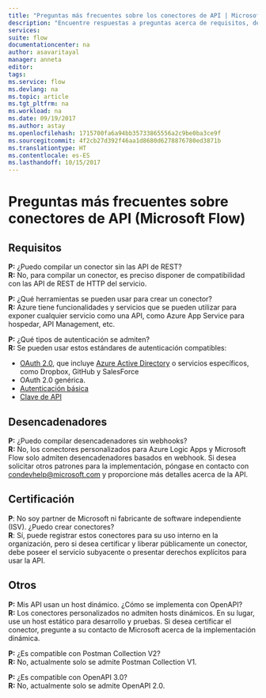 ```yaml
---
title: "Preguntas más frecuentes sobre los conectores de API | Microsoft Docs"
description: "Encuentre respuestas a preguntas acerca de requisitos, desencadenadores y otras áreas."
services: 
suite: flow
documentationcenter: na
author: asavaritayal
manager: anneta
editor: 
tags: 
ms.service: flow
ms.devlang: na
ms.topic: article
ms.tgt_pltfrm: na
ms.workload: na
ms.date: 09/19/2017
ms.author: astay
ms.openlocfilehash: 1715700fa6a94bb35733865556a2c9be0ba3ce9f
ms.sourcegitcommit: 4f2cb27d392f46aa1d8680d6278876780ed3871b
ms.translationtype: HT
ms.contentlocale: es-ES
ms.lasthandoff: 10/15/2017
---
```

# <a name="api-connector-faq-microsoft-flow"></a>Preguntas más frecuentes sobre conectores de API (Microsoft Flow)
## <a name="requirements"></a>Requisitos
**P:**  ¿Puedo compilar un conector sin las API de REST? </br>
**R:** No, para compilar un conector, es preciso disponer de compatibilidad con las API de REST de HTTP del servicio. 

**P:** ¿Qué herramientas se pueden usar para crear un conector? </br>
**R:** Azure tiene funcionalidades y servicios que se pueden utilizar para exponer cualquier servicio como una API, como Azure App Service para hospedar, API Management, etc.

**P:**  ¿Qué tipos de autenticación se admiten? </br>
**R:** Se pueden usar estos estándares de autenticación compatibles:

* [OAuth 2.0](https://oauth.net/2/), que incluye [Azure Active Directory](https://azure.microsoft.com/develop/identity/) o servicios específicos, como Dropbox, GitHub y SalesForce
* OAuth 2.0 genérica.
* [Autenticación básica](https://swagger.io/docs/specification/authentication/basic-authentication/)
* [Clave de API](https://swagger.io/docs/specification/authentication/api-keys/)

## <a name="triggers"></a>Desencadenadores
**P:**  ¿Puedo compilar desencadenadores sin webhooks? </br>
**R:** No, los conectores personalizados para Azure Logic Apps y Microsoft Flow solo admiten desencadenadores basados en webhook. Si desea solicitar otros patrones para la implementación, póngase en contacto con [condevhelp@microsoft.com](mailto:condevhelp@microsoft.com) y proporcione más detalles acerca de la API.

## <a name="certification"></a>Certificación
**P**: No soy partner de Microsoft ni fabricante de software independiente (ISV). ¿Puedo crear conectores? </br>
**R**: Sí, puede registrar estos conectores para su uso interno en la organización, pero si desea certificar y liberar públicamente un conector, debe poseer el servicio subyacente o presentar derechos explícitos para usar la API.

## <a name="other"></a>Otros
**P:**  Mis API usan un host dinámico. ¿Cómo se implementa con OpenAPI? </br>
**R:** Los conectores personalizados no admiten hosts dinámicos. En su lugar, use un host estático para desarrollo y pruebas. Si desea certificar el conector, pregunte a su contacto de Microsoft acerca de la implementación dinámica.

**P:**  ¿Es compatible con Postman Collection V2? </br>
**R:** No, actualmente solo se admite Postman Collection V1.

**P:**  ¿Es compatible con OpenAPI 3.0? </br>
**R:** No, actualmente solo se admite OpenAPI 2.0.

